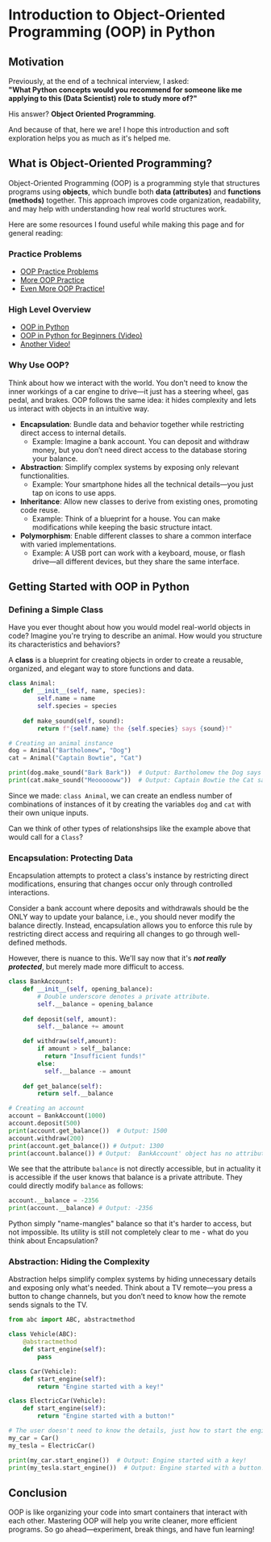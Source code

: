 # Introduction to Object-Oriented Programming (OOP) in Python

## Motivation
Previously, at the end of a technical interview, I asked:  
**"What Python concepts would you recommend for someone like me applying to this (Data Scientist) role to study more of?"**

His answer?  **Object Oriented Programming**.

And because of that, here we are!  I hope this introduction and soft exploration helps you as much as it's helped me.  

## What is Object-Oriented Programming?
Object-Oriented Programming (OOP) is a programming style that structures programs using **objects**, which bundle both **data (attributes)** and **functions (methods)** together. 
This approach improves code organization, readability, and may help with understanding how real world structures work.   

Here are some resources I found useful while making this page and for general reading:

### Practice Problems
- [OOP Practice Problems](https://www.w3resource.com/python-exercises/oop/index.php)
- [More OOP Practice](https://pynative.com/python-object-oriented-programming-oop-exercise/)
- [Even More OOP Practice!](https://www.geeksforgeeks.org/python-exercises-practice-questions-and-solutions/#python-oops-exercises)
### High Level Overview
- [OOP in Python](https://www.geeksforgeeks.org/python-oops-concepts/)
- [OOP in Python for Beginners (Video)](https://www.youtube.com/watch?v=JeznW_7DlB0)
- [Another Video!](https://www.youtube.com/watch?v=0XR_91AfgZI)

### Why Use OOP?
Think about how we interact with the world. You don't need to know the inner workings of a car engine to drive—it just has a steering wheel, gas pedal, and brakes. OOP follows the same idea: it hides complexity and lets us interact with objects in an intuitive way.

- **Encapsulation**: Bundle data and behavior together while restricting direct access to internal details. 
  - Example: Imagine a bank account. You can deposit and withdraw money, but you don’t need direct access to the database storing your balance.
- **Abstraction**: Simplify complex systems by exposing only relevant functionalities.
  - Example: Your smartphone hides all the technical details—you just tap on icons to use apps.
- **Inheritance**: Allow new classes to derive from existing ones, promoting code reuse.
  - Example: Think of a blueprint for a house. You can make modifications while keeping the basic structure intact.
- **Polymorphism**: Enable different classes to share a common interface with varied implementations.
  - Example: A USB port can work with a keyboard, mouse, or flash drive—all different devices, but they share the same interface.

## Getting Started with OOP in Python

### Defining a Simple Class
Have you ever thought about how you would model real-world objects in code? Imagine you're trying to describe an animal. How would you structure its characteristics and behaviors?

A **class** is a blueprint for creating objects in order to create a reusable, organized, and elegant way to store functions and data.  

```python
class Animal:
    def __init__(self, name, species):
        self.name = name
        self.species = species
    
    def make_sound(self, sound):
        return f"{self.name} the {self.species} says {sound}!"

# Creating an animal instance
dog = Animal("Bartholomew", "Dog")
cat = Animal("Captain Bowtie", "Cat")

print(dog.make_sound("Bark Bark"))  # Output: Bartholomew the Dog says Bark Bark!
print(cat.make_sound("Meoooooww"))  # Output: Captain Bowtie the Cat says Meoooooww!
```

Since we made: ```class Animal```, we can create an endless number of combinations of instances of it by creating the variables ```dog``` and ```cat``` with their own unique inputs.  

Can we think of other types of relationshsips like the example above that would call for a ```Class```? 

### Encapsulation: Protecting Data
Encapsulation attempts to protect a class's instance by restricting direct modifications, ensuring that changes occur only through controlled interactions. 

Consider a bank account where deposits and withdrawals should be the ONLY way to update your balance, i.e., you should never modify the balance directly. Instead, encapsulation allows you to enforce this rule by restricting direct access and requiring all changes to go through well-defined methods. 

However, there is nuance to this.  We'll say now that it's ***not really protected***, but merely made more difficult to access.  

```python
class BankAccount:
    def __init__(self, opening_balance):
        # Double underscore denotes a private attribute.
        self.__balance = opening_balance  
    
    def deposit(self, amount):
        self.__balance += amount

    def withdraw(self,amount):
        if amount > self__balance:
          return "Insufficient funds!"
        else:
          self.__balance -= amount
    
    def get_balance(self):
        return self.__balance

# Creating an account
account = BankAccount(1000)
account.deposit(500)
print(account.get_balance())  # Output: 1500
account.withdraw(200)
print(account.get_balance()) # Output: 1300
print(account.balance()) # Output:  BankAccount' object has no attribute 'balance'
```

We see that the attribute ```balance``` is not directly accessible, but in actuality it is accessible if the user knows that balance is a private attribute.  They could directly modify ```balance``` as follows:

```python
account.__balance = -2356
print(account.__balance) # Output: -2356
```

Python simply "name-mangles" balance so that it's harder to access, but not impossible.
Its utility is still not completely clear to me - what do you think about Encapsulation?


### Abstraction: Hiding the Complexity
Abstraction helps simplify complex systems by hiding unnecessary details and exposing only what's needed. Think about a TV remote—you press a button to change channels, but you don’t need to know how the remote sends signals to the TV.

```python
from abc import ABC, abstractmethod

class Vehicle(ABC):
    @abstractmethod
    def start_engine(self):
        pass

class Car(Vehicle):
    def start_engine(self):
        return "Engine started with a key!"

class ElectricCar(Vehicle):
    def start_engine(self):
        return "Engine started with a button!"

# The user doesn't need to know the details, just how to start the engine
my_car = Car()
my_tesla = ElectricCar()

print(my_car.start_engine())  # Output: Engine started with a key!
print(my_tesla.start_engine())  # Output: Engine started with a button!
```
## Conclusion
OOP is like organizing your code into smart containers that interact with each other. Mastering OOP will help you write cleaner, more efficient programs. So go ahead—experiment, break things, and have fun learning!
